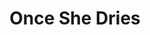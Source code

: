---
templateKey: code
title: "Once She Dries"
image: breathingbass/coral-cloud-abstract.jpg
url: https://once-she-dries.netlify.app/
---